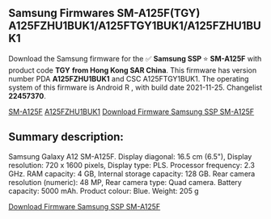 <h2>Samsung Firmwares SM-A125F(TGY) A125FZHU1BUK1/A125FTGY1BUK1/A125FZHU1BUK1</h2>
Download the Samsung firmware for the ✅ <strong>Samsung SSP </strong> ⭐ <strong>SM-A125F</strong> with product code <strong>TGY</strong> <strong> from Hong Kong SAR China</strong>. This firmware has version number PDA <strong>A125FZHU1BUK1</strong> and CSC A125FTGY1BUK1. The operating system of this firmware is Android R , with build date 2021-11-25. Changelist <strong>22457370</strong>.


[SM-A125F](https://samfirm.shop/samsung/model/SM-A125F)
[A125FZHU1BUK1](https://samfirm.shop/samsung/pda/A125FZHU1BUK1)
[Download Firmware Samsung SSP SM-A125F](https://samfirm.shop/samsung/firmware/477938)
<h2>Summary description:</h2>
<p>Samsung Galaxy A12 SM-A125F. Display diagonal: 16.5 cm (6.5"), Display resolution: 720 x 1600 pixels, Display type: PLS. Processor frequency: 2.3 GHz. RAM capacity: 4 GB, Internal storage capacity: 128 GB. Rear camera resolution (numeric): 48 MP, Rear camera type: Quad camera. Battery capacity: 5000 mAh. Product colour: Blue. Weight: 205 g</p>


[Download Firmware Samsung SSP SM-A125F](https://samfirm.shop/samsung/firmware/477938)
